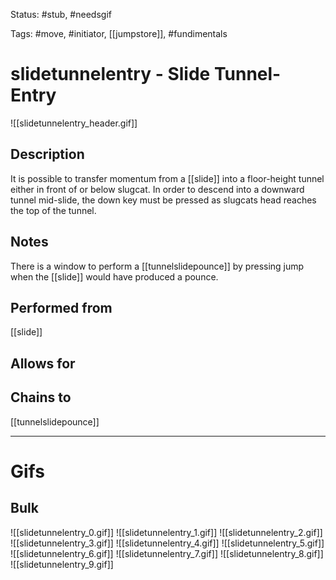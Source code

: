 Status: #stub, #needsgif 

Tags: #move, #initiator, [[jumpstore]], #fundimentals 

# slidetunnelentry - Slide Tunnel-Entry
![[slidetunnelentry_header.gif]]
## Description
It is possible to transfer momentum from a [[slide]] into a floor-height tunnel either in front of or below slugcat. In order to descend into a downward tunnel mid-slide, the down key must be pressed as slugcats head reaches the top of the tunnel.

## Notes
There is a window to perform a [[tunnelslidepounce]] by pressing jump when the [[slide]] would have produced a pounce.

## Performed from
[[slide]]

## Allows for


## Chains to
[[tunnelslidepounce]]

___
# Gifs
## Bulk
![[slidetunnelentry_0.gif]]
![[slidetunnelentry_1.gif]]
![[slidetunnelentry_2.gif]]
![[slidetunnelentry_3.gif]]
![[slidetunnelentry_4.gif]]
![[slidetunnelentry_5.gif]]
![[slidetunnelentry_6.gif]]
![[slidetunnelentry_7.gif]]
![[slidetunnelentry_8.gif]]
![[slidetunnelentry_9.gif]]